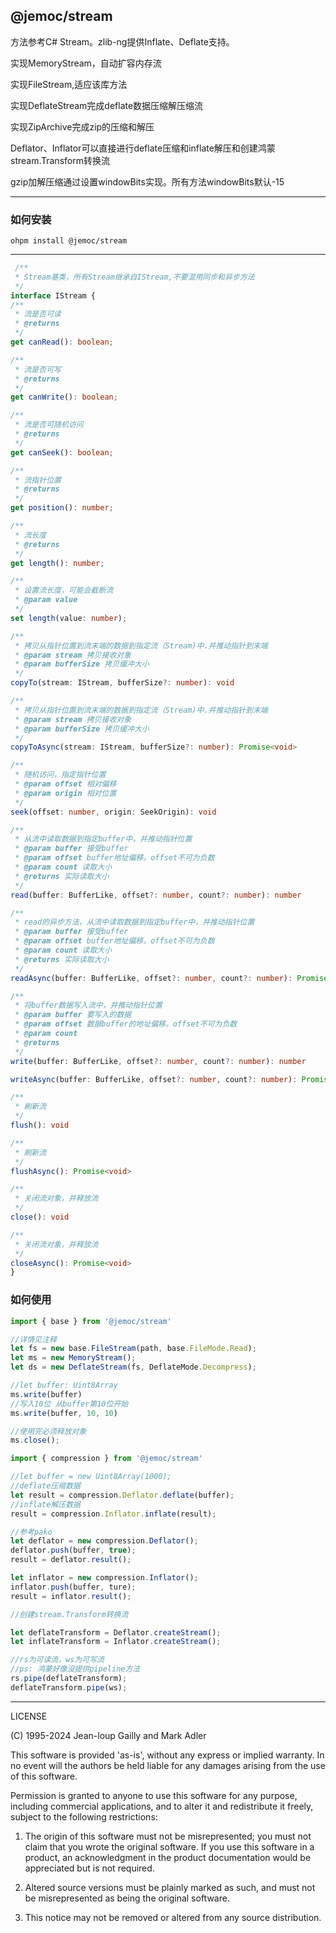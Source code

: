 ## @jemoc/stream

方法参考C# Stream。zlib-ng提供Inflate、Deflate支持。

实现MemoryStream，自动扩容内存流

实现FileStream,适应该库方法

实现DeflateStream完成deflate数据压缩解压缩流

实现ZipArchive完成zip的压缩和解压

Deflator、Inflator可以直接进行deflate压缩和inflate解压和创建鸿蒙stream.Transform转换流

gzip加解压缩通过设置windowBits实现。所有方法windowBits默认-15
___

### 如何安装

```shell
ohpm install @jemoc/stream
```

---

```typescript
 /**
 * Stream基类，所有Stream继承自IStream,不要混用同步和异步方法
 */
interface IStream {
/**
 * 流是否可读
 * @returns
 */
get canRead(): boolean;

/**
 * 流是否可写
 * @returns
 */
get canWrite(): boolean;

/**
 * 流是否可随机访问
 * @returns
 */
get canSeek(): boolean;

/**
 * 流指针位置
 * @returns
 */
get position(): number;

/**
 * 流长度
 * @returns
 */
get length(): number;

/**
 * 设置流长度，可能会截断流
 * @param value
 */
set length(value: number);

/**
 * 拷贝从指针位置到流末端的数据到指定流（Stream)中.并推动指针到末端
 * @param stream 拷贝接收对象
 * @param bufferSize 拷贝缓冲大小
 */
copyTo(stream: IStream, bufferSize?: number): void

/**
 * 拷贝从指针位置到流末端的数据到指定流（Stream)中.并推动指针到末端
 * @param stream 拷贝接收对象
 * @param bufferSize 拷贝缓冲大小
 */
copyToAsync(stream: IStream, bufferSize?: number): Promise<void>

/**
 * 随机访问，指定指针位置
 * @param offset 相对偏移
 * @param origin 相对位置
 */
seek(offset: number, origin: SeekOrigin): void

/**
 * 从流中读取数据到指定buffer中，并推动指针位置
 * @param buffer 接受buffer
 * @param offset buffer地址偏移。offset不可为负数
 * @param count 读取大小
 * @returns 实际读取大小
 */
read(buffer: BufferLike, offset?: number, count?: number): number

/**
 * read的异步方法，从流中读取数据到指定buffer中，并推动指针位置
 * @param buffer 接受buffer
 * @param offset buffer地址偏移。offset不可为负数
 * @param count 读取大小
 * @returns 实际读取大小
 */
readAsync(buffer: BufferLike, offset?: number, count?: number): Promise<number>

/**
 * 将buffer数据写入流中，并推动指针位置
 * @param buffer 要写入的数据
 * @param offset 数据buffer的地址偏移。offset不可为负数
 * @param count
 * @returns
 */
write(buffer: BufferLike, offset?: number, count?: number): number

writeAsync(buffer: BufferLike, offset?: number, count?: number): Promise<number>

/**
 * 刷新流
 */
flush(): void

/**
 * 刷新流
 */
flushAsync(): Promise<void>

/**
 * 关闭流对象，并释放流
 */
close(): void

/**
 * 关闭流对象，并释放流
 */
closeAsync(): Promise<void>
}
```

### 如何使用

```typescript
import { base } from '@jemoc/stream'

//详情见注释
let fs = new base.FileStream(path, base.FileMode.Read);
let ms = new MemoryStream();
let ds = new DeflateStream(fs, DeflateMode.Decompress);

//let buffer: Uint8Array
ms.write(buffer)
//写入10位 从buffer第10位开始
ms.write(buffer, 10, 10)

//使用完必须释放对象
ms.close();
```

```typescript
import { compression } from '@jemoc/stream'

//let buffer = new Uint8Array(1000);
//deflate压缩数据
let result = compression.Deflator.deflate(buffer);
//inflate解压数据
result = compression.Inflator.inflate(result);

//参考pako
let deflator = new compression.Deflator();
deflator.push(buffer, true);
result = deflator.result();

let inflator = new compression.Inflator();
inflator.push(buffer, ture);
result = inflator.result();

//创建stream.Transform转换流

let deflateTransform = Deflator.createStream();
let inflateTransform = Inflator.createStream();

//rs为可读流，ws为可写流
//ps: 鸿蒙好像没提供pipeline方法  
rs.pipe(deflateTransform);
deflateTransform.pipe(ws);
```


---
LICENSE

(C) 1995-2024 Jean-loup Gailly and Mark Adler

This software is provided 'as-is', without any express or implied
warranty. In no event will the authors be held liable for any damages
arising from the use of this software.

Permission is granted to anyone to use this software for any purpose,
including commercial applications, and to alter it and redistribute it
freely, subject to the following restrictions:

1. The origin of this software must not be misrepresented; you must not
   claim that you wrote the original software. If you use this software
   in a product, an acknowledgment in the product documentation would be
   appreciated but is not required.

2. Altered source versions must be plainly marked as such, and must not be
   misrepresented as being the original software.

3. This notice may not be removed or altered from any source distribution.